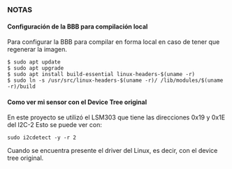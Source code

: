 ### NOTAS
#### Configuración de la BBB para compilación local
Para configurar la BBB para compilar en forma local en caso de tener que regenerar la imagen.

    $ sudo apt update
    $ sudo apt upgrade
    $ sudo apt install build-essential linux-headers-$(uname -r)
    $ sudo ln -s /usr/src/linux-headers-$(uname -r)/ /lib/modules/$(uname -r)/build

#### Como ver mi sensor con el Device Tree original
En este proyecto se utilizó el LSM303 que tiene las direcciones 0x19 y 0x1E del I2C-2
Esto se puede ver con:

    sudo i2cdetect -y -r 2

Cuando se encuentra presente el driver del Linux, es decir, con el device tree original.